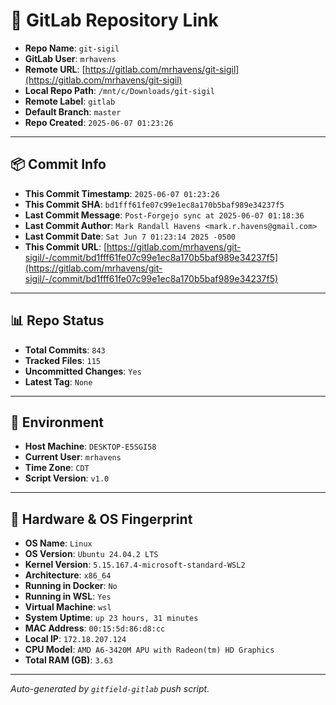 # 🔗 GitLab Repository Link

- **Repo Name**: `git-sigil`
- **GitLab User**: `mrhavens`
- **Remote URL**: [https://gitlab.com/mrhavens/git-sigil](https://gitlab.com/mrhavens/git-sigil)
- **Local Repo Path**: `/mnt/c/Downloads/git-sigil`
- **Remote Label**: `gitlab`
- **Default Branch**: `master`
- **Repo Created**: `2025-06-07 01:23:26`

---

## 📦 Commit Info

- **This Commit Timestamp**: `2025-06-07 01:23:26`
- **This Commit SHA**: `bd1fff61fe07c99e1ec8a170b5baf989e34237f5`
- **Last Commit Message**: `Post-Forgejo sync at 2025-06-07 01:18:36`
- **Last Commit Author**: `Mark Randall Havens <mark.r.havens@gmail.com>`
- **Last Commit Date**: `Sat Jun 7 01:23:14 2025 -0500`
- **This Commit URL**: [https://gitlab.com/mrhavens/git-sigil/-/commit/bd1fff61fe07c99e1ec8a170b5baf989e34237f5](https://gitlab.com/mrhavens/git-sigil/-/commit/bd1fff61fe07c99e1ec8a170b5baf989e34237f5)

---

## 📊 Repo Status

- **Total Commits**: `843`
- **Tracked Files**: `115`
- **Uncommitted Changes**: `Yes`
- **Latest Tag**: `None`

---

## 🧽 Environment

- **Host Machine**: `DESKTOP-E5SGI58`
- **Current User**: `mrhavens`
- **Time Zone**: `CDT`
- **Script Version**: `v1.0`

---

## 🧬 Hardware & OS Fingerprint

- **OS Name**: `Linux`
- **OS Version**: `Ubuntu 24.04.2 LTS`
- **Kernel Version**: `5.15.167.4-microsoft-standard-WSL2`
- **Architecture**: `x86_64`
- **Running in Docker**: `No`
- **Running in WSL**: `Yes`
- **Virtual Machine**: `wsl`
- **System Uptime**: `up 23 hours, 31 minutes`
- **MAC Address**: `00:15:5d:86:d8:cc`
- **Local IP**: `172.18.207.124`
- **CPU Model**: `AMD A6-3420M APU with Radeon(tm) HD Graphics`
- **Total RAM (GB)**: `3.63`

---

_Auto-generated by `gitfield-gitlab` push script._
